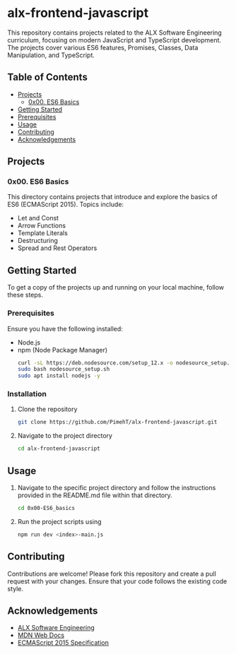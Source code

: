# alx-frontend-javascript

This repository contains projects related to the ALX Software Engineering curriculum, focusing on modern JavaScript and TypeScript development. The projects cover various ES6 features, Promises, Classes, Data Manipulation, and TypeScript.

## Table of Contents

- [Projects](#projects)
  - [0x00. ES6 Basics](#0x00-es6-basics)
- [Getting Started](#getting-started)
- [Prerequisites](#prerequisites)
- [Usage](#usage)
- [Contributing](#contributing)
- [Acknowledgements](#acknowledgements)

## Projects

### 0x00. ES6 Basics
This directory contains projects that introduce and explore the basics of ES6 (ECMAScript 2015). Topics include:
- Let and Const
- Arrow Functions
- Template Literals
- Destructuring
- Spread and Rest Operators

## Getting Started

To get a copy of the projects up and running on your local machine, follow these steps.

### Prerequisites

Ensure you have the following installed:
- Node.js
- npm (Node Package Manager)
   ```sh
   curl -sL https://deb.nodesource.com/setup_12.x -o nodesource_setup.sh
   sudo bash nodesource_setup.sh
   sudo apt install nodejs -y
   ```

### Installation

1. Clone the repository
   ```sh
   git clone https://github.com/PimehT/alx-frontend-javascript.git
   ```

2. Navigate to the project directory
   ```sh
   cd alx-frontend-javascript
   ```

## Usage

1. Navigate to the specific project directory and follow the instructions provided in the README.md file within that directory.
   ```sh
   cd 0x00-ES6_basics
   ```
2. Run the project scripts using
   ```sh
   npm run dev <index>-main.js
   ```

## Contributing

Contributions are welcome! Please fork this repository and create a pull request with your changes. Ensure that your code follows the existing code style.

## Acknowledgements

- [ALX Software Engineering](https://www.alxafrica.com/)
- [MDN Web Docs](https://developer.mozilla.org/en-US/)
- [ECMAScript 2015 Specification](https://262.ecma-international.org/6.0/)
